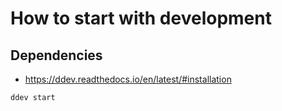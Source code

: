 
# How to start with development

## Dependencies
- https://ddev.readthedocs.io/en/latest/#installation

```bash
ddev start
```